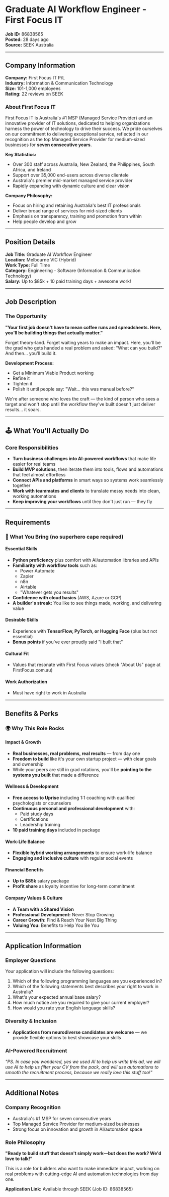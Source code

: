# Graduate AI Workflow Engineer - First Focus IT

**Job ID:** 86838565  
**Posted:** 28 days ago  
**Source:** SEEK Australia  

---

## Company Information

**Company:** First Focus IT P/L  
**Industry:** Information & Communication Technology  
**Size:** 101-1,000 employees  
**Rating:** 22 reviews on SEEK  

### About First Focus IT
First Focus IT is Australia's #1 MSP (Managed Service Provider) and an innovative provider of IT solutions, dedicated to helping organizations harness the power of technology to drive their success. We pride ourselves on our commitment to delivering exceptional service, reflected in our recognition as the top Managed Service Provider for medium-sized businesses for **seven consecutive years**.

**Key Statistics:**
- Over 300 staff across Australia, New Zealand, the Philippines, South Africa, and Ireland
- Support over 35,000 end-users across diverse clientele
- Australia's premier mid-market managed service provider
- Rapidly expanding with dynamic culture and clear vision

**Company Philosophy:**
- Focus on hiring and retaining Australia's best IT professionals
- Deliver broad range of services for mid-sized clients
- Emphasis on transparency, training and promotion from within
- Help people develop and grow

---

## Position Details

**Job Title:** Graduate AI Workflow Engineer  
**Location:** Melbourne VIC (Hybrid)  
**Work Type:** Full Time  
**Category:** Engineering - Software (Information & Communication Technology)  
**Salary:** Up to $85k + 10 paid training days + awesome work!

---

## Job Description

### The Opportunity
**"Your first job doesn't have to mean coffee runs and spreadsheets. Here, you'll be building things that actually matter."**

Forget theory-land. Forget waiting years to make an impact. Here, you'll be the grad who gets handed a real problem and asked: "What can you build?" And then... you'll build it.

**Development Process:**
- Get a Minimum Viable Product working
- Refine it
- Tighten it
- Polish it until people say: "Wait... this was manual before?"

We're after someone who loves the craft — the kind of person who sees a target and won't stop until the workflow they've built doesn't just deliver results... it soars.

---

## 🕹 What You'll Actually Do

### Core Responsibilities
- **Turn business challenges into AI-powered workflows** that make life easier for real teams
- **Build MVP solutions**, then iterate them into tools, flows and automations that feel almost effortless
- **Connect APIs and platforms** in smart ways so systems work seamlessly together
- **Work with teammates and clients** to translate messy needs into clean, working automations
- **Keep improving your workflows** until they don't just run — they fly

---

## Requirements

### 🎒 What You Bring (no superhero cape required)

#### Essential Skills
- **Python proficiency** plus comfort with AI/automation libraries and APIs
- **Familiarity with workflow tools** such as:
  - Power Automate
  - Zapier
  - n8n
  - Airtable
  - "Whatever gets you results"
- **Confidence with cloud basics** (AWS, Azure or GCP)
- **A builder's streak:** You like to see things made, working, and delivering value

#### Desirable Skills
- Experience with **TensorFlow, PyTorch, or Hugging Face** (plus but not essential)
- **Bonus points** if you've ever proudly said "I built that"

#### Cultural Fit
- Values that resonate with First Focus values (check "About Us" page at FirstFocus.com.au)

#### Work Authorization
- Must have right to work in Australia

---

## Benefits & Perks

### 🌍 Why This Role Rocks

#### Impact & Growth
- **Real businesses, real problems, real results** — from day one
- **Freedom to build** like it's your own startup project — with clear goals and ownership
- While your peers are still in grad rotations, you'll be **pointing to the systems you built** that made a difference

#### Wellness & Development
- **Free access to Uprise** including 1:1 coaching with qualified psychologists or counselors
- **Continuous personal and professional development** with:
  - Paid study days
  - Certifications
  - Leadership training
- **10 paid training days** included in package

#### Work-Life Balance
- **Flexible hybrid working arrangements** to ensure work-life balance
- **Engaging and inclusive culture** with regular social events

#### Financial Benefits
- **Up to $85k** salary package
- **Profit share** as loyalty incentive for long-term commitment

#### Company Values & Culture
- **A Team with a Shared Vision**
- **Professional Development:** Never Stop Growing
- **Career Growth:** Find & Reach Your Next Big Thing
- **Valuing You:** Benefits to Help You Be You

---

## Application Information

### Employer Questions
Your application will include the following questions:
1. Which of the following programming languages are you experienced in?
2. Which of the following statements best describes your right to work in Australia?
3. What's your expected annual base salary?
4. How much notice are you required to give your current employer?
5. How would you rate your English language skills?

### Diversity & Inclusion
- **Applications from neurodiverse candidates are welcome** — we provide flexible options to best showcase your skills

### AI-Powered Recruitment
*"PS. In case you wondered, yes we used AI to help us write this ad, we will use AI to help us filter your CV from the pack, and will use automations to smooth the recruitment process, because we really love this stuff too!"*

---

## Additional Notes

### Company Recognition
- Australia's #1 MSP for seven consecutive years
- Top Managed Service Provider for medium-sized businesses
- Strong focus on innovation and growth in AI/automation space

### Role Philosophy
**"Ready to build stuff that doesn't simply work—but does the work? We'd love to talk!"**

This is a role for builders who want to make immediate impact, working on real problems with cutting-edge AI and automation technologies from day one.

**Application Link:** Available through SEEK (Job ID: 86838565)